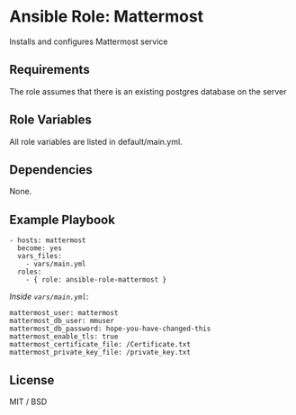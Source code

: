 # Ansible Role: Mattermost

Installs and configures Mattermost service

## Requirements

The role assumes that there is an existing postgres database on the server

## Role Variables

All role variables are listed in default/main.yml.

## Dependencies

None.

## Example Playbook

    - hosts: mattermost
      become: yes
      vars_files:
        - vars/main.yml
      roles:
        - { role: ansible-role-mattermost }

*Inside `vars/main.yml`*:

    mattermost_user: mattermost
    mattermost_db_user: mmuser
    mattermost_db_password: hope-you-have-changed-this
    mattermost_enable_tls: true
    mattermost_certificate_file: /Certificate.txt
    mattermost_private_key_file: /private_key.txt


## License

MIT / BSD
